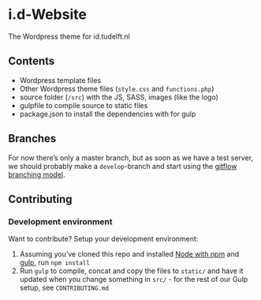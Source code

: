 # i.d-Website
The Wordpress theme for id.tudelft.nl

## Contents
- Wordpress template files
- Other Wordpress theme files (`style.css` and `functions.php`)
- source folder (`/src`) with the JS, SASS, images (like the logo)
- gulpfile to compile source to static files
- package.json to install the dependencies with for gulp

## Branches
For now there’s only a master branch, but as soon as we have a test server, we should probably make a `develop`-branch and start using the [gitflow branching model](http://nvie.com/posts/a-successful-git-branching-model/).

## Contributing

### Development environment
Want to contribute? Setup your development environment:

1. Assuming you’ve cloned this repo and installed [Node with npm](https://nodejs.org/en/) and [gulp](http://gulpjs.com/), run `npm install`
2. Run `gulp` to compile, concat and copy the files to `static/` and have it updated when you change something in `src/` - for the rest of our Gulp setup, see `CONTRIBUTING.md`
